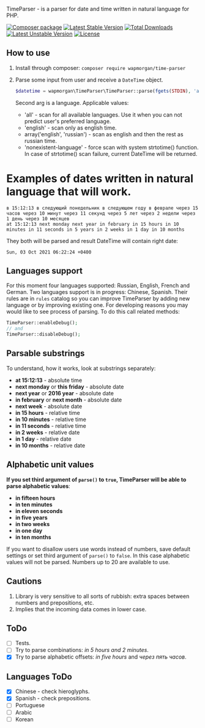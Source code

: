 TimeParser - is a parser for date and time written in natural language for PHP.

[![Composer package](http://xn--e1adiijbgl.xn--p1acf/badge/wapmorgan/time-parser)](https://packagist.org/packages/wapmorgan/time-parser) [![Latest Stable Version](https://poser.pugx.org/wapmorgan/time-parser/v/stable)](https://packagist.org/packages/wapmorgan/time-parser) [![Total Downloads](https://poser.pugx.org/wapmorgan/time-parser/downloads)](https://packagist.org/packages/wapmorgan/time-parser) [![Latest Unstable Version](https://poser.pugx.org/wapmorgan/time-parser/v/unstable)](https://packagist.org/packages/wapmorgan/time-parser) [![License](https://poser.pugx.org/wapmorgan/time-parser/license)](https://packagist.org/packages/wapmorgan/time-parser)

## How to use
1. Install through composer:
	`composer require wapmorgan/time-parser`

2. Parse some input from user and receive a `DateTime` object.
	```php
	$datetime = wapmorgan\TimeParser\TimeParser::parse(fgets(STDIN), 'all');
	```

	Second arg is a language. Applicable values:
	* 'all' - scan for all available languages. Use it when you can not predict user's preferred language.
	* 'english' - scan only as english time.
	* array('english', 'russian') - scan as english and then the rest as russian time.
	* 'nonexistent-language' - force scan with system strtotime() function. In case of strtotime() scan failure, current DateTime will be returned.

# Examples of dates written in natural language that will work.
```
в 15:12:13 в следующий понедельник в следующем году в феврале через 15 часов через 10 минут через 11 секунд через 5 лет через 2 недели через 1 день через 10 месяцев
at 15:12:13 next monday next year in february in 15 hours in 10 minutes in 11 seconds in 5 years in 2 weeks in 1 day in 10 months
```

They both will be parsed and result DateTime will contain right date:
```
Sun, 03 Oct 2021 06:22:24 +0400
```

## Languages support
For this moment four languages supported: Russian, English, French and German. Two languages support is in progress: Chinese, Spanish.
Their rules are in `rules` catalog so you can improve TimeParser by adding new language or by improving existing one.
For developing reasons you may would like to see process of parsing. To do this call related methods:

```php
TimeParser::enableDebug();
// and
TimeParser::disableDebug();
```

## Parsable substrings
To understand, how it works, look at substrings separately:

* **at 15:12:13** - absolute time
* **next monday** or **this friday** - absolute date
* **next year** or **2016 year** - absolute date
* **in february** or **next month** - absolute date
* **next week** - absolute date
* **in 15 hours** - relative time
* **in 10 minutes** - relative time
* **in 11 seconds** - relative time
* **in 2 weeks** - relative date
* **in 1 day** - relative date
* **in 10 months** - relative date

## Alphabetic unit values
**If you set third argument of `parse()` to `true`, TimeParser will be able to parse alphabetic values**:

* **in fifteen hours**
* **in ten minutes**
* **in eleven seconds**
* **in five years**
* **in two weeks**
* **in one day**
* **in ten months**

If you want to disallow users use words instead of numbers, save default settings or set third argument of `parse()` to `false`. In this case alphabetic values will not be parsed.
Numbers up to 20 are available to use.

## Cautions

1. Library is very sensitive to all sorts of rubbish: extra spaces between numbers and prepositions, etc.
2. Implies that the incoming data comes in lower case.

## ToDo

- [ ] Tests.
- [ ] Try to parse combinations: *in 5 hours and 2 minutes*.
- [x] Try to parse alphabetic offsets: *in five hours* and *через пять часов*.

## Languages ToDo

- [x] Chinese - check hieroglyphs.
- [x] Spanish - check prepositions.
- [ ] Portuguese
- [ ] Arabic
- [ ] Korean
